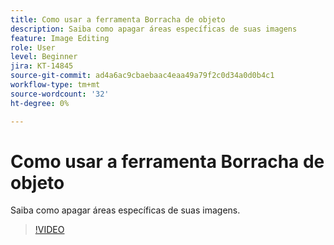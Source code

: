 ```yaml
---
title: Como usar a ferramenta Borracha de objeto
description: Saiba como apagar áreas específicas de suas imagens
feature: Image Editing
role: User
level: Beginner
jira: KT-14845
source-git-commit: ad4a6ac9cbaebaac4eaa49a79f2c0d34a0d0b4c1
workflow-type: tm+mt
source-wordcount: '32'
ht-degree: 0%

---
```


# Como usar a ferramenta Borracha de objeto

Saiba como apagar áreas específicas de suas imagens.

>[!VIDEO](https://video.tv.adobe.com/v/3427019?quality=12&learn=on&hidetitle=true)
